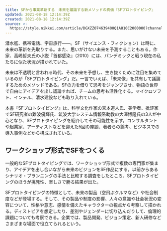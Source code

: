 ```yaml
---
title: SFから事業革新する　未来を議論する新メソッドの真価『SFプロトタイピング』
updated: 2021-08-18 12:14:39Z
created: 2021-08-18 12:14:39Z
source: >-
  https://style.nikkei.com/article/DGXZZO74639400Q1A810C2000000?channel=DF030920184327&n_cid=LMNST020
---
```


潜水艦、携帯電話、宇宙旅行――。SF（サイエンス・フィクション）は時に、未来の革新を先取りする。また、思いがけない未来を予測することもある。作家、高嶋哲夫氏の小説『首都感染』（2010）には、パンデミックと戦う現在の私たちに似た状況が描かれていた。

未来は不透明と言われる時代、その未来を予想し、生き抜くために注目を集めているのが「SFプロトタイピング」だ。一言でいえば、「未来像」を共有して議論するためのメソッドである。SFの力を借りて思考をジャンプさせ、物語の世界で自由にアイデアを出し議論すれば、チームの思考も活性化する。マイクロソフト、インテル、清水建設なども取り入れている。

本書『SFプロトタイピング』は、科学文化作家の宮本道人氏、美学者、批評家でSF研究者の難波優輝氏、筑波大学システム情報系助教の大澤博隆氏の3人が中心となり、SFプロトタイピングを紹介してその可能性を示す。コンサルタントや起業家、アーティストなどを迎えた5回の座談、著者らの論考、ビジネスでの導入事例などから構成されている。

## ワークショップ形式でSFをつくる

一般的なSFプロトタイピングでは、ワークショップ形式で複数の専門家が集まり、アイデアを出し合いながら未来のビジョンをSF作品にする。以前からあるシナリオ・プランニングの手法と比較する調査をしたところ、SFプロトタイピングのほうが挑発性、楽しさで勝る結果が出た。

SFプロトタイピングの特徴として、未来の製品（空飛ぶクルマなど）や社会制度などが登場する。そして、その製品や制度の影響、人々の意識や社会状況の変容について、性格や意志、感情を備えたキャラクターの視点から考察して描かれる。ディストピアを想定したり、差別やジェンダーに切り込んだりして、倫理的課題についても考察できる。企業では、製品開発、ビジョン策定、新人研修などさまざまな場面で役立てられるという。